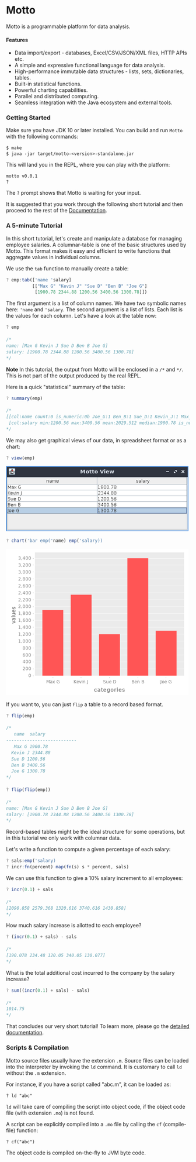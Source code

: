 # Motto

Motto is a programmable platform for data analysis.

#### Features

 - Data import/export - databases, Excel/CSV/JSON/XML files, HTTP APIs etc.
 - A simple and expressive functional language for data analysis.
 - High-performance immutable data structures - lists, sets, dictionaries, tables.
 - Built-in statistical functions.
 - Powerful charting capabilities.
 - Parallel and distributed computing.
 - Seamless integration with the Java ecosystem and external tools.

### Getting Started

Make sure you have JDK 10 or later installed. You can build and run `Motto` with the following commands:

```
$ make
$ java -jar target/motto-<version>-standalone.jar
```

This will land you in the REPL, where you can play with the platform:

```
motto v0.0.1
?
```

The `?` prompt shows that Motto is waiting for your input.

It is suggested that you work through the following short tutorial and then
proceed to the rest of the [Documentation](docs/index.md).

### A 5-minute Tutorial

In this short tutorial, let's create and manipulate a database for managing employee salaries.
A columnar-table is one of the basic structures used by Motto. This format makes it easy and efficient to
write functions that aggregate values in individual columns.

We use the `tab` function to manually create a table:

```js
? emp:tab(['name 'salary]
          [["Max G" "Kevin J" "Sue D" "Ben B" "Joe G"]
           [1900.78 2344.88 1200.56 3400.56 1300.78]])
```

The first argument is a list of column names. We have two symbolic names here: `'name` and `'salary`.
The second argument is a list of lists. Each list is the values for each column.
Let's have a look at the table now:

```js
? emp

/*
name: [Max G Kevin J Sue D Ben B Joe G]
salary: [1900.78 2344.88 1200.56 3400.56 1300.78]
*/
```

**Note** In this tutorial, the output from Motto will be enclosed in a `/*` and `*/`.
This is not part of the output produced by the real REPL.

Here is a quick "statistical" summary of the table:

```js
? summary(emp)

/*
[[col:name count:0 is_numeric:0b Joe_G:1 Ben_B:1 Sue_D:1 Kevin_J:1 Max_G:1]
 [col:salary min:1200.56 max:3400.56 mean:2029.512 median:1900.78 is_numeric:1b]]
*/
```

We may also get graphical views of our data, in spreadsheet format or as a chart:

```js
? view(emp)
```
![employee data](docs/images/saldat.png)

```js
? chart('bar emp('name) emp('salary))
```

![employee chart](docs/images/salchart.png)

If you want to, you can just `flip` a table to a record based format.

```js
? flip(emp)

/*
   name  salary
---------------------------
   Max G 1900.78
  Kevin J 2344.88
  Sue D 1200.56
  Ben B 3400.56
  Joe G 1300.78
*/

? flip(flip(emp))

/*
name: [Max G Kevin J Sue D Ben B Joe G]
salary: [1900.78 2344.88 1200.56 3400.56 1300.78]
*/
```

Record-based tables might be the ideal structure for
some operations, but in this tutorial we only work with columnar data.

Let's write a function to compute a given percentage of each salary:

```js
? sals:emp('salary)
? incr:fn(percent) map(fn(s) s * percent, sals)
```

We can use this function to give a 10% salary increment to all employees:

```js
? incr(0.1) + sals

/*
[2090.858 2579.368 1320.616 3740.616 1430.858]
*/
```

How much salary increase is allotted to each employee?

```js
? (incr(0.1) + sals) - sals

/*
[190.078 234.48 120.05 340.05 130.077]
*/
```

What is the total additional cost incurred to the company by the salary increase?

```js
? sum((incr(0.1) + sals) - sals)

/*
1014.75
*/
```

That concludes our very short tutorial!
To learn more, please go the [detailed documentation](docs/index.md).

### Scripts & Compilation

Motto source files usually have the extension `.m`.
Source files can be loaded into the interpreter by invoking the `ld` command.
It is customary to call `ld` without the `.m` extension.

For instance, if you have a script called "abc.m", it can be loaded as:

```
? ld "abc"
```

`ld` will take care of compiling the script into object code, if the object code
file (with extension `.mo`) is not found.

A script can be explicitly compiled into a `.mo` file by calling the `cf` (compile-file) function:

```
? cf("abc")
```

The object code is compiled on-the-fly to JVM byte code.